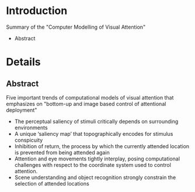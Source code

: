 # Introduction #

Summary of the "Computer Modelling of Visual Attention"
  * Abstract

# Details #

## Abstract ##

Five important trends of computational models of visual attention that emphasizes on "bottom-up and image based control of attentional deployment"
  * The perceptual saliency of stimuli critically depends on surrounding environments
  * A unique ‘saliency map’ that topographically encodes for stimulus conspicuity
  * Inhibition of return, the process by which the currently attended location is prevented from being attended again
  * Attention and eye movements tightly interplay, posing computational challenges with respect to the coordinate system used to control attention.
  * Scene understanding and object recognition strongly constrain the selection of attended locations